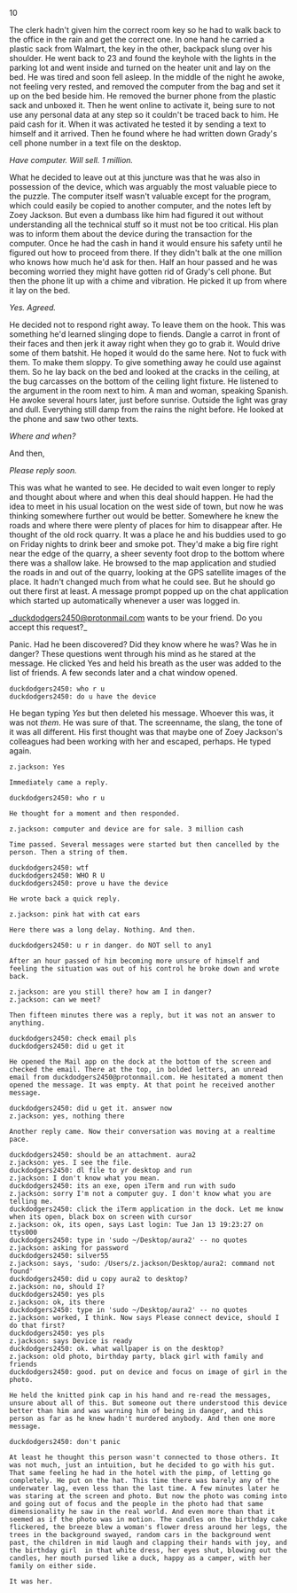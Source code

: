 
10

  The clerk hadn't given him the correct room key so he had to walk back to the office in the rain and get the correct one. In one hand he carried a plastic sack from Walmart, the key in the other, backpack slung over his shoulder. He went back to 23 and found the keyhole with the lights in the parking lot and went inside and turned on the heater unit and lay on the bed. He was tired and soon fell asleep. In the middle of the night he awoke, not feeling very rested, and removed the computer from the bag and set it up on the bed beside him. He removed the burner phone from the plastic sack and unboxed it. Then he went online to activate it, being sure to not use any personal data at any step so it couldn't be traced back to him. He paid cash for it.
  When it was activated he tested it by sending a text to himself and it arrived. Then he found where he had written down Grady's cell phone number in a text file on the desktop.
  
  _Have computer. Will sell. 1 million._

  What he decided to leave out at this juncture was that he was also in possession of the device, which was arguably the most valuable piece to the puzzle. The computer itself wasn't valuable except for the program, which could easily be copied to another computer, and the notes left by Zoey Jackson. But even a dumbass like him had figured it out without understanding all the technical stuff so it must not be too critical. His plan was to inform them about the device during the transaction for the computer. Once he had the cash in hand it would ensure his safety until he figured out how to proceed from there. If they didn't balk at the one million who knows how much he'd ask for then. Half an hour passed and he was becoming worried they might have gotten rid of Grady's cell phone. But then the phone lit up with a chime and vibration. He picked it up from where it lay on the bed.
  
  _Yes. Agreed._
  
  He decided not to respond right away. To leave them on the hook. This was something he'd learned slinging dope to fiends. Dangle a carrot in front of their faces and then jerk it away right when they go to grab it. Would drive some of them batshit. He hoped it would do the same here. Not to fuck with them. To make them sloppy. To give something away he could use against them. So he lay back on the bed and looked at the cracks in the ceiling, at the bug carcasses on the bottom of the ceiling light fixture. He listened to the argument in the room next to him. A man and woman, speaking Spanish.
  He awoke several hours later, just before sunrise. Outside the light was gray and dull. Everything still damp from the rains the night before. He looked at the phone and saw two other texts.
  
  _Where and when?_
  
  And then,
  
  _Please reply soon._
  
  This was what he wanted to see. He decided to wait even longer to reply and thought about where and when this deal should happen. He had the idea to meet in his usual location on the west side of town, but now he was thinking somewhere further out would be better. Somewhere he knew the roads and where there were plenty of places for him to disappear after. He thought of the old rock quarry. It was a place he and his buddies used to go on Friday nights to drink beer and smoke pot. They'd make a big fire right near the edge of the quarry, a sheer seventy foot drop to the bottom where there was a shallow lake. He browsed to the map application and studied the roads in and out of the quarry, looking at the GPS satellite images of the place. It hadn't changed much from what he could see. But he should go out there first at least.
  A message prompt popped up on the chat application which started up automatically whenever a user was logged in.
  
  _duckdodgers2450@protonmail.com wants to be your friend. Do you accept this request?_
  
  Panic. Had he been discovered? Did they know where he was? Was he in danger? These questions went through his mind as he stared at the message. He clicked Yes and held his breath as the user was added to the list of friends. A few seconds later and a chat window opened.
  
	duckdodgers2450: who r u
	duckdodgers2450: do u have the device

  He began typing _Yes_ but then deleted his message. Whoever this was, it was not _them_. He was sure of that. The screenname, the slang, the tone of it was all different. His first thought was that maybe one of Zoey Jackson's colleagues had been working with her and escaped, perhaps. He typed again.

	z.jackson: Yes
	
	Immediately came a reply.
	
	duckdodgers2450: who r u
	
	He thought for a moment and then responded.
	
	z.jackson: computer and device are for sale. 3 million cash
	
	Time passed. Several messages were started but then cancelled by the person. Then a string of them.
	
	duckdodgers2450: wtf
	duckdodgers2450: WHO R U
	duckdodgers2450: prove u have the device

	He wrote back a quick reply.
	
	z.jackson: pink hat with cat ears
	
	Here there was a long delay. Nothing. And then.
	
	duckdodgers2450: u r in danger. do NOT sell to any1
	
	After an hour passed of him becoming more unsure of himself and feeling the situation was out of his control he broke down and wrote back.
	
	z.jackson: are you still there? how am I in danger?
	z.jackson: can we meet?
	
	Then fifteen minutes there was a reply, but it was not an answer to anything.
	
	duckdodgers2450: check email pls
	duckdodgers2450: did u get it
	
	He opened the Mail app on the dock at the bottom of the screen and checked the email. There at the top, in bolded letters, an unread email from duckdodgers2450@protonmail.com. He hesitated a moment then opened the message. It was empty. At that point he received another message.
	
	duckdodgers2450: did u get it. answer now
	z.jackson: yes, nothing there
	
	Another reply came. Now their conversation was moving at a realtime pace.
	
	duckdodgers2450: should be an attachment. aura2
	z.jackson: yes. I see the file.
	duckdodgers2450: dl file to yr desktop and run
	z.jackson: I don't know what you mean.
	duckdodgers2450: its an exe, open iTerm and run with sudo
	z.jackson: sorry I'm not a computer guy. I don't know what you are telling me.
	duckdodgers2450: click the iTerm application in the dock. Let me know when its open, black box on screen with cursor
	z.jackson: ok, its open, says Last login: Tue Jan 13 19:23:27 on ttys000
	duckdodgers2450: type in 'sudo ~/Desktop/aura2' -- no quotes
	z.jackson: asking for password
	duckdodgers2450: silver55
	z.jackson: says, 'sudo: /Users/z.jackson/Desktop/aura2: command not found'
	duckdodgers2450: did u copy aura2 to desktop?
	z.jackson: no, should I?
	duckdodgers2450: yes pls
	z.jackson: ok, its there
	duckdodgers2450: type in 'sudo ~/Desktop/aura2' -- no quotes
	z.jackson: worked, I think. Now says Please connect device, should I do that first?
	duckdodgers2450: yes pls
	z.jackson: says Device is ready
	duckdodgers2450: ok. what wallpaper is on the desktop?
	z.jackson: old photo, birthday party, black girl with family and friends
	duckdodgers2450: good. put on device and focus on image of girl in the photo.
	
	He held the knitted pink cap in his hand and re-read the messages, unsure about all of this. But someone out there understood this device better than him and was warning him of being in danger, and this person as far as he knew hadn't murdered anybody. And then one more message.
	
	duckdodgers2450: don't panic
	
	At least he thought this person wasn't connected to those others. It was not much, just an intuition, but he decided to go with his gut. That same feeling he had in the hotel with the pimp, of letting go completely. He put on the hat. This time there was barely any of the underwater lag, even less than the last time. A few minutes later he was staring at the screen and photo. But now the photo was coming into and going out of focus and the people in the photo had that same dimensionality he saw in the real world. And even more than that it seemed as if the photo was in motion. The candles on the birthday cake flickered, the breeze blew a woman's flower dress around her legs, the trees in the background swayed, random cars in the background went past, the children in mid laugh and clapping their hands with joy, and the birthday girl  in that white dress, her eyes shut, blowing out the candles, her mouth pursed like a duck, happy as a camper, with her family on either side. 
	
	It was her.
	

  